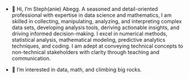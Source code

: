 - 👋 Hi, I’m Steph(anie) Abegg. A seasoned and detail-oriented professional with expertise in data science and mathematics,
  I am skilled in collecting, manipulating, analyzing, and interpreting complex data sets, developing analysis tools,
  deriving actionable insights, and driving informed decision-making. I excel in numerical methods, statistical analysis,
  mathematical modeling, predictive analytics techniques, and coding. I am adept at conveying technical concepts to
  non-technical stakeholders with clarity through teaching and communication.

- 👀 I’m interested in data, math, and climbing big rocks.

<!---
sabegg2/sabegg2 is a ✨ special ✨ repository because its `README.md` (this file) appears on your GitHub profile.
You can click the Preview link to take a look at your changes.
--->
